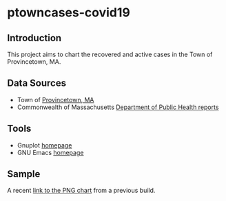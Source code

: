 # ptowncases-covid19

## Introduction

This project aims to chart the recovered and active cases in the Town of Provincetown, MA.

## Data Sources

- Town of [Provincetown, MA](http://www.provincetown-ma.gov/)
- Commonwealth of Massachusetts [Department of Public Health reports](https://www.mass.gov/info-details/archive-of-covid-19-weekly-public-health-reports)

## Tools

- Gnuplot [homepage](http://www.gnuplot.info/)
- GNU Emacs [homepage](https://www.gnu.org/software/emacs/)

## Sample

A recent [link to the PNG chart](timeline.png) from a previous build.

